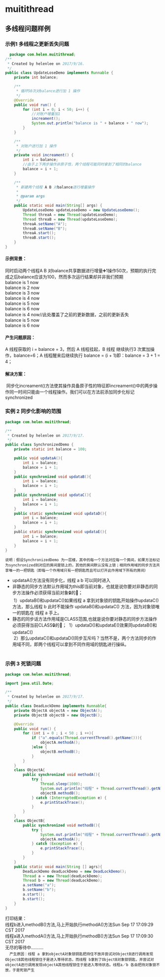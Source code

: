 # muitithread
## 多线程问题样例
### 示例1 多线程之更新丢失问题
```Java
  package com.helen.muitithread;
/**
 * Created by helenlee on 2017/9/16.
 */
public class UpdateLoseDemo implements Runnable {
    private int balance;

    /**
     * 循环50次对balance进行加 1 操作
     */
    @Override
    public void run() {
        for (int i = 0; i < 50; i++) {
            //对账户增量加1
            increament();
            System.out.println("balance is " + balance + " now");
        }
    }

    /**
     * 对账户进行加 1 操作
     */
    private void increament() {
        int i = balance;
        //由于上下两步操作非原子性，两个线程可能同时拿到了相同的balance
        balance = i + 1;
    }

    /**
     * 新建两个线程 A B 对balance进行增量操作
     *
     * @param args
     */
    public static void main(String[] args) {
        UpdateLoseDemo updateLoseDemo = new UpdateLoseDemo();
        Thread threaA = new Thread(updateLoseDemo);
        Thread threaB = new Thread(updateLoseDemo);
        threaA.setName("A");
        threaB.setName("B");
        threaA.start();
        threaB.start();
    }
}
```
#### 示例背景：
  同时启动两个线程A B 对balance共享数据进行增量➕1操作50次，预期的执行完成之后balance应该为100，然而多次运行结果却并非我们预期<br>
    balance is 1 now<br>
    balance is 2 now<br>
    balance is 3 now<br>
    balance is 4 now<br>
    balance is 5 now<br>
    balance is 6 now<br>
    balance is 4 now//此处覆盖了之前的更新数据，之前的更新丢失<br>
    balance is 5 now<br>
    balance is 6 now<br>
#### 产生问题原因：
  A 线程获取的 i = balance = 3，然后 A 线程挂起，B 线程 继续执行3 次累加操作，balance=6；A 线程醒来后继续执行 balance = (i + 1)即：balance = 3 + 1 = 4；<br>
#### 解决方案：
  同步化increament()方法使其操作具备原子性的特征即increament()中的两步操作同一时间只能由一个线程操作。我们可以在方法前添加同步化标记 synchronized 
### 实例 2 同步化影响的范围
```Java
package com.helen.muitithread;

/**
 * Created by helenlee on 2017/9/17.
 */
public class SynchronizedDemo {
    private static int balance = 100;

    public void updataA(){
        int i = balance;
        balance = i + 1;
    }
    public synchronized void updataB(){
        int i = balance;
        balance = i + 1;
    }
    public synchronized void updataC(){
        int i = balance;
        balance = i + 1;
    }
    public static synchronized void updataD(){
        int i = balance;
        balance = i + 1;
    }
    public static synchronized void updataE(){
        int i = balance;
        balance = i + 1;
    }
}
```
`说明：假设SynchronizedDemo 为一层楼，其中的每一个方法对应每一个房间，如果方法标记为synchronized则对应的房间是锁上的，其他的房间默认没有上锁；相同作用域的同步方法共享唯一的一把钥匙（即每一个作用域只有一把钥匙而且可以打开此作用域下所有的房间）`
* updataA()方法没有同步化，线程 a b 可以同时进入<br>
* 非静态的同步方法默认作用域为this即当前对象，也就是说你要对非静态的同步方法操作必须获得当前对象🔒的🔑；<br>
  1）updataB()和updataC()如果线程 a 拿到对象锁的钥匙开始操作updataC()方法，那么线程 b 此时不能操作 updataB()和updataC() 方法，因为对象锁唯一的钥匙在 线程 a 手上。<br>
* 静态的同步话方法作用域是CLASS范围,也就是说你要对静态的同步方法操作必须获得当前CLASS🔒的🔑；
  1）updataD()和updataE()效果同updataB()和updataC()<br>
  2）那么updataC()和updataD()同步互斥吗？当然不是，两个方法同步的作用域不同，即两个线程可以拿到不同作用域的钥匙进行操纵。<br>
  
### 示例 3 死锁问题
```Java
package com.helen.muitithread;

import java.util.Date;

/**
 * Created by helenlee on 2017/9/17.
 */
public class DeadLockDemo implements Runnable{
    private ObjectA objectA = new ObjectA();
    private ObjectB objectB = new ObjectB();

    @Override
    public void run() {
        for (int i = 0 ; i < 50 ; i ++){
            if ("a".equals(Thread.currentThread().getName())){
                objectA.methodA();
            }else {
                objectB.methodB();
            }
        }
    }
    class ObjectA{
        public synchronized void methodA(){
            try {
                Thread.sleep(1000);
                System.out.println("线程" + Thread.currentThread().getName() + "进入methodA()方法,马上开始执行methodB()方法" + new Date());
                objectB.methodB();
            } catch (InterruptedException e) {
                e.printStackTrace();
            }
        }
    }
    class ObjectB{
        public synchronized void methodB(){
            try {
                System.out.println("线程" + Thread.currentThread().getName() + "进入methodB()方法,马上开始执行methodA()方法" + new Date());
                objectA.methodA();
            } catch (Exception e) {
                e.printStackTrace();
            }
        }
    }
    public static void main(String [] agrs){
        DeadLockDemo deadLockDemo = new DeadLockDemo();
        Thread a = new Thread(deadLockDemo);
        Thread b = new Thread(deadLockDemo);
        a.setName("a");
        b.setName("b");
        a.start();
        b.start();
    }
}
```
打印结果：<br>
线程b进入methodB()方法,马上开始执行methodA()方法Sun Sep 17 17:09:29 CST 2017<br>
线程a进入methodA()方法,马上开始执行methodB()方法Sun Sep 17 17:09:30 CST 2017<br>
无尽的等待中..........<br>
　`产生原因：线程 a 拿到objectA对象锁钥匙把持住不放并尝试对ObjectB进行调用发现ObjectB其他线程锁住于是进入等待状态，而线程 b拿到了ObjectB对象锁钥匙，并尝试对objectA进行调用发现objectA其他线程锁住于是进入等待状态。线程a／b 各自把持对象锁不放，于是死锁产生`
  
